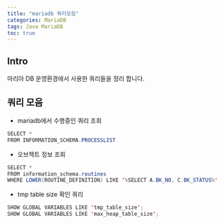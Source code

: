 ```yaml
---
title: "mariadb 쿼리모음"
categories: MariaDB
tags: Java MariaDB
toc: true
---
```


## Intro
마리아 DB 운영환경에서 사용한 쿼리들을 정리 합니다.

## 쿼리 모음
- mariadb에서 수행중인 쿼리 조회

```java
SELECT * 
FROM INFORMATION_SCHEMA.PROCESSLIST
```

- 오브젝트 정보 조회

```java
SELECT * 
FROM information_schema.routines
WHERE LOWER(ROUTINE_DEFINITION) LIKE '%SELECT A.BK_NO, C.BK_STATUS%'
```

- tmp table size 확인 쿼리

```java
SHOW GLOBAL VARIABLES LIKE 'tmp_table_size';
SHOW GLOBAL VARIABLES LIKE 'max_heap_table_size';
```